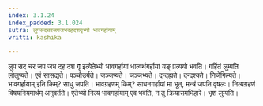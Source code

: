 ```yaml
---
index: 3.1.24
index_padded: 3.1.024
sutra: लुपसदचरजपजभदहदशगृभ्यो भावगर्हायाम्
vritti: kashika

---
```

लुप सद चर जप जभ दह दश गृ̄ इत्येतेभ्यो भावगर्हायां धात्वर्थगर्हायां यङ् प्रत्ययो भवति। गर्हितं लुम्पति लोलुप्यते। एवं सासद्यते। पञ्चौउर्यते। जञ्जप्यते। जञ्जभ्यते। दन्दह्यते। दन्दश्यते। निजेगिल्यते। भावगर्हायाम् इति किम्? साधु जपति। भावग्रहणम् किम्? साधनगर्हायां मा भूत्, मन्त्रं जपति वृषलः। नित्यग्रहणं विषयनियमार्थम् अनुवर्तते। एतेभ्यो नित्यं भावगर्हायाम् एव भवति, न तु क्रियासमभिहारे। भृशं लुम्पति।